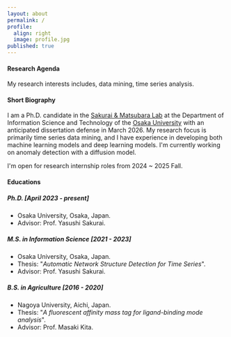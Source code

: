 ```yaml
---
layout: about
permalink: /
profile:
  align: right
  image: profile.jpg
published: true
---
```


#### Research Agenda
My research interests includes, data mining, time series analysis.


#### Short Biography
I am a Ph.D. candidate in the <a href="https://www.dm.sanken.osaka-u.ac.jp/">Sakurai & Matsubara Lab</a> at the Department of Information Science and Technology of the <a href="https://www.osaka-u.ac.jp/en/">Osaka University</a>
with an anticipated dissertation defense in March 2026.
My research focus is primarily time series data mining, and I have experience in developing both machine learning models and deep learning models.
I'm currently working on anomaly detection with a diffusion model.

I'm open for research internship roles from 2024 ~ 2025 Fall.

#### Educations

##### Ph.D. [April 2023 - present]
- Osaka University, Osaka, Japan.
- Advisor: Prof. Yasushi Sakurai.

##### M.S. in Information Science [2021 - 2023]
- Osaka University, Osaka, Japan.
- Thesis: "*Automatic Network Structure Detection for Time Series*".
- Advisor: Prof. Yasushi Sakurai.

##### B.S. in Agriculture [2016 - 2020]
- Nagoya University, Aichi, Japan.
- Thesis: "*A fluorescent affinity mass tag for ligand-binding mode analysis*".
- Advisor: Prof. Masaki Kita.


